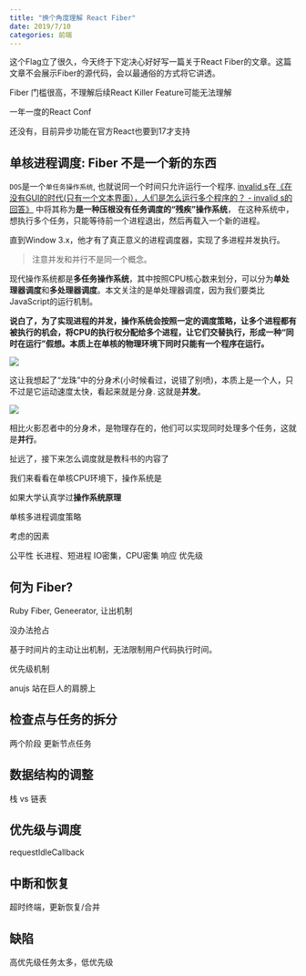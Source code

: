 ```yaml
---
title: "换个角度理解 React Fiber"
date: 2019/7/10
categories: 前端
---
```


这个Flag立了很久，今天终于下定决心好好写一篇关于React Fiber的文章。这篇文章不会展示Fiber的源代码，会以最通俗的方式将它讲透。

Fiber 门槛很高，不理解后续React Killer Feature可能无法理解

一年一度的React Conf

还没有，目前异步功能在官方React也要到17才支持

## 单核进程调度: Fiber 不是一个新的东西

`DOS`是一个`单任务操作系统`, 也就说同一个时间只允许运行一个程序. [invalid s](https://www.zhihu.com/people/s.invalid)在[《在没有GUI的时代(只有一个文本界面），人们是怎么运行多个程序的？ - invalid s的回答》](https://www.zhihu.com/question/319595914/answer/683541635) 中将其称为**是一种压根没有任务调度的“残疾”操作系统**， 在这种系统中，想执行多个任务，只能等待前一个进程退出，然后再载入一个新的进程。

直到Window 3.x，他才有了真正意义的进程调度器，实现了多进程并发执行。

> 注意并发和并行不是同一个概念。

现代操作系统都是**多任务操作系统**，其中按照CPU核心数来划分，可以分为**单处理器调度**和**多处理器调度**。本文关注的是单处理器调度，因为我们要类比JavaScript的运行机制。

**说白了，为了实现进程的并发，操作系统会按照一定的调度策略，让多个进程都有被执行的机会，将CPU的执行权分配给多个进程，让它们交替执行，形成一种“同时在运行”假想。本质上在单核的物理环境下同时只能有一个程序在运行。**

![](/images/reat-fiber/longzhu.jpg)

这让我想起了“龙珠”中的分身术(小时候看过，说错了别喷)，本质上是一个人，只不过是它运动速度太快，看起来就是分身. 这就是**并发**。

![](/images/reat-fiber/naruto.jpg)

相比火影忍者中的分身术，是物理存在的，他们可以实现同时处理多个任务，这就是**并行**。

扯远了，接下来怎么调度就是教科书的内容了

我们来看看在单核CPU环境下，操作系统是

如果大学认真学过**操作系统原理**


单核多进程调度策略

考虑的因素

公平性
  长进程、短进程
  IO密集，CPU密集
响应
优先级

## 何为 Fiber?

Ruby Fiber, Geneerator, 让出机制

没办法抢占

基于时间片的主动让出机制，无法限制用户代码执行时间。

优先级机制

anujs 站在巨人的肩膀上

## 检查点与任务的拆分

两个阶段
更新节点任务

## 数据结构的调整

栈 vs 链表

## 优先级与调度

requestIdleCallback

## 中断和恢复

超时终端，更新恢复/合并

## 缺陷

高优先级任务太多，低优先级
